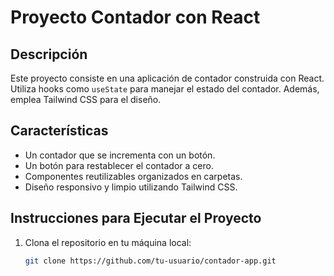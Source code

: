 # Proyecto Contador con React

## Descripción
Este proyecto consiste en una aplicación de contador construida con React. Utiliza hooks como `useState` para manejar el estado del contador. Además, emplea Tailwind CSS para el diseño.

## Características
- Un contador que se incrementa con un botón.
- Un botón para restablecer el contador a cero.
- Componentes reutilizables organizados en carpetas.
- Diseño responsivo y limpio utilizando Tailwind CSS.

## Instrucciones para Ejecutar el Proyecto

1. Clona el repositorio en tu máquina local:
   ```bash
   git clone https://github.com/tu-usuario/contador-app.git

